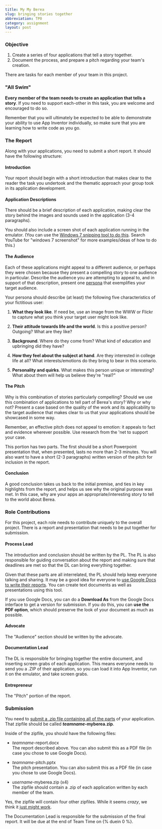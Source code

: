 ```yaml
---
title: My My Berea
slug: bringing stories together
abbreviation: TP0
category: assignment
layout: post
---
```


### Objective

1. Create a series of four applications that tell a story together.
1. Document the process, and prepare a pitch regarding your team's creation.

There are tasks for each member of your team in this project.

### "All Swim"

**Every member of the team needs to create an application that tells a story**. If you need to support each-other in this task, you are welcome and encouraged to do so. 

Remember that you will ultimately be expected to be able to demonstrate your ability to use App Inventor individually, so make sure that you are learning how to write code as you go.

### The Report

Along with your applications, you need to submit a short report. It should have the following structure:

#### Introduction

Your report should begin with a short introduction that makes clear to the reader the task you undertook and the thematic approach your group took in its application development.

#### Application Descriptions

There should be a brief description of each application, making clear the story behind the images and sounds used in the application (3-4 paragraphs). 

You should also include a screen shot of each application running in the emulator. (You can use the [Windows 7 snipping tool to do this](http://www.youtube.com/watch?v=wmR7k65gtM4). Search YouTube for "windows 7 screenshot" for more examples/ideas of how to do this.)

#### The Audience

Each of these applications might appeal to a different audience, or perhaps they were chosen because they present a compelling story to one audience in particular. Describe the audience you are attempting to appeal to, and in support of that description, present one [persona](http://www.usabilityfirst.com/glossary/persona/) that exemplifies your target audience.

Your persona should describe (at least) the following five characteristics of your fictitious user:

1. **What they look like**. If need be, use an image from the WWW or Flickr to capture what you think your target user might look like.

1. **Their attitude towards life and the world**. Is this a positive person? Outgoing? What are they like?

1. **Background**. Where do they come from? What kind of education and upbringing did they have?

1. **How they feel about the subject at hand**. Are they interested in college life at all? What interests/emotions do they bring to bear in this scenario.

1. **Personality and quirks**. What makes this person unique or interesting? What about them will help us believe they're "real?"

#### The Pitch

Why is this combination of stories particularly compelling? Should we use this combination of applications to tell part of Berea's story? Why or why not? Present a case based on the quality of the work and its applicability to the target audience that makes clear to us that your applications should be showcased in some way. 

Remember, an effective pitch does not appeal to emotion: it appeals to fact and evidence wherever possible. Use research from the 'net to support your case.

This portion has two parts. The first should be a short Powerpoint presentation that, when presented, lasts no more than 2-3 minutes. You will also want to have a short (2-3 paragraphs) written version of the pitch for inclusion in the report.

#### Conclusion

A good conclusion takes us back to the initial premise, and ties in key highlights from the report, and helps us see why the original purpose was met. In this case, why are your apps an appropriate/interesting story to tell to the world about Berea.

### Role Contributions

For this project, each role needs to contribute uniquely to the overall project. There is a report and presentation that needs to be put together for submission.

#### Process Lead

The introduction and conclusion should be written by the PL. The PL is also responsible for guiding conversation about the report and making sure that deadlines are met so that the DL can bring everything together.

Given that these parts are all interrelated, the PL should help keep everyone talking and sharing. It may be a good idea for everyone to [use Google Docs to write their reports](http://www.youtube.com/watch?v=epJi5qUw1rc). You can create text documents as well as presentations using this tool. 

If you use Google Docs, you can do a **Download As** from the Google Docs interface to get a version for submission. If you do this, you can **use the PDF option**, which should preserve the look of your document as much as possible.

#### Advocate

The "Audience" section should be written by the advocate.

#### Documentation Lead

The DL is responsible for bringing together the entire document, and inserting screen grabs of each application. This means everyone needs to send you a .ZIP of their application, so you can load it into App Inventor, run it on the emulator, and take screen grabs.

#### Entrepreneur

The "Pitch" portion of the report.

### Submission

You need to [submit a .zip file containing all of the parts](http://www.youtube.com/watch?v=AmV5NC7tVbU) of your application. That zipfile should be called ***teamname*-myberea.zip**.

Inside of the zipfile, you should have the following files:

* *teamname*-report.docx <br/>
The report described above. You can also submit this as a PDF file (in case you chose to use Google Docs).

* *teamname*-pitch.pptx <br/>
The pitch presentation. You can also submit this as a PDF file (in case you chose to use Google Docs).

* *username*-myberea.zip (x4)<br/>
The zipfile should contain a .zip of each application written by each member of the team.

Yes, the zipfile will contain four other zipfiles. While it seems *crazy*, we think it [just might work](http://www.youtube.com/watch?v=Sw16FXp5ZJk).

The Documentation Lead is responsible for the submission of the final report. It will be due at the end of Team Time on {% duein 0 %}.